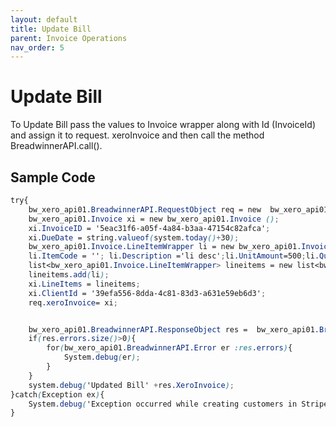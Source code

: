 ```yaml
---
layout: default
title: Update Bill
parent: Invoice Operations
nav_order: 5
---
```


# Update Bill

To Update Bill pass the values to Invoice wrapper along with Id (InvoiceId) and assign it to request. xeroInvoice and then call the method BreadwinnerAPI.call().

## Sample Code

```scss
try{
    bw_xero_api01.BreadwinnerAPI.RequestObject req = new  bw_xero_api01.BreadwinnerAPI.RequestObject();
    bw_xero_api01.Invoice xi = new bw_xero_api01.Invoice ();
    xi.InvoiceID = '5eac31f6-a05f-4a84-b3aa-47154c82afca';
    xi.DueDate = string.valueof(system.today()+30);
    bw_xero_api01.Invoice.LineItemWrapper li = new bw_xero_api01.Invoice.LineItemWrapper();
    li.ItemCode = ''; li.Description ='li desc';li.UnitAmount=500;li.Quantity=3;li.AccountCode='200';
    list<bw_xero_api01.Invoice.LineItemWrapper> lineitems = new list<bw_xero_api01.Invoice.LineItemWrapper>();
    lineitems.add(li);
    xi.LineItems = lineitems;
    xi.ClientId = '39efa556-8dda-4c81-83d3-a631e59eb6d3';
    req.xeroInvoice= xi;


    bw_xero_api01.BreadwinnerAPI.ResponseObject res =  bw_xero_api01.BreadwinnerAPI.call('updateBill', req);
    if(res.errors.size()>0){
        for(bw_xero_api01.BreadwinnerAPI.Error er :res.errors){
            System.debug(er); 
        }
    }
    system.debug('Updated Bill' +res.XeroInvoice);
}catch(Exception ex){
    System.debug('Exception occurred while creating customers in Stripe.'+ex.getStackTraceString());
}
```